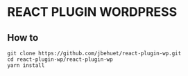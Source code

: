 REACT PLUGIN WORDPRESS
======================

## How to

```
git clone https://github.com/jbehuet/react-plugin-wp.git
cd react-plugin-wp/react-plugin-wp
yarn install
```
